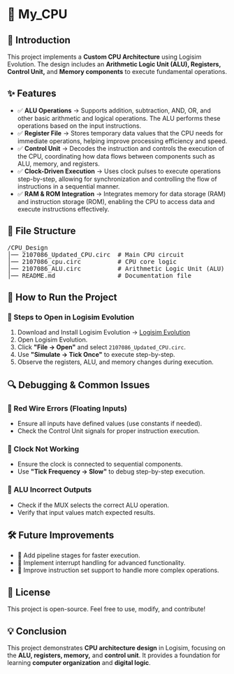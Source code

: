 <h1>🚀 My_CPU</h1>

<h2>📖 Introduction</h2>
<p>This project implements a <strong>Custom CPU Architecture</strong> using Logisim Evolution. The design includes an <strong>Arithmetic Logic Unit (ALU), Registers, Control Unit,</strong> and <strong>Memory components</strong> to execute fundamental operations.</p>

<h2>✨ Features</h2>
<ul>
  <li>✅ <strong>ALU Operations</strong> → Supports addition, subtraction, AND, OR, and other basic arithmetic and logical operations. The ALU performs these operations based on the input instructions.</li>
  <li>✅ <strong>Register File</strong> → Stores temporary data values that the CPU needs for immediate operations, helping improve processing efficiency and speed.</li>
  <li>✅ <strong>Control Unit</strong> → Decodes the instruction and controls the execution of the CPU, coordinating how data flows between components such as ALU, memory, and registers.</li>
  <li>✅ <strong>Clock-Driven Execution</strong> → Uses clock pulses to execute operations step-by-step, allowing for synchronization and controlling the flow of instructions in a sequential manner.</li>
  <li>✅ <strong>RAM & ROM Integration</strong> → Integrates memory for data storage (RAM) and instruction storage (ROM), enabling the CPU to access data and execute instructions effectively.</li>
</ul>

<h2>📂 File Structure</h2>

<pre>
/CPU_Design
│── 2107086_Updated_CPU.circ  # Main CPU circuit
│── 2107086_cpu.circ          # CPU core logic
│── 2107086_ALU.circ          # Arithmetic Logic Unit (ALU)
│── README.md                 # Documentation file
</pre>

<h2>🚀 How to Run the Project</h2>

<h3>🔹 Steps to Open in Logisim Evolution</h3>
<ol>
  <li>Download and Install Logisim Evolution → <a href="https://logisim-evolution.org" target="_blank">Logisim Evolution</a></li>
  <li>Open Logisim Evolution.</li>
  <li>Click <strong>"File → Open"</strong> and select <code>2107086_Updated_CPU.circ</code>.</li>
  <li>Use <strong>"Simulate → Tick Once"</strong> to execute step-by-step.</li>
  <li>Observe the registers, ALU, and memory changes during execution.</li>
</ol>

<h2>🔍 Debugging & Common Issues</h2>

<h3>🔹 Red Wire Errors (Floating Inputs)</h3>
<ul>
  <li>Ensure all inputs have defined values (use constants if needed).</li>
  <li>Check the Control Unit signals for proper instruction execution.</li>
</ul>

<h3>🔹 Clock Not Working</h3>
<ul>
  <li>Ensure the clock is connected to sequential components.</li>
  <li>Use <strong>"Tick Frequency → Slow"</strong> to debug step-by-step execution.</li>
</ul>

<h3>🔹 ALU Incorrect Outputs</h3>
<ul>
  <li>Check if the MUX selects the correct ALU operation.</li>
  <li>Verify that input values match expected results.</li>
</ul>

<h2>🛠 Future Improvements</h2>
<ul>
  <li>🚀 Add pipeline stages for faster execution.</li>
  <li>🚀 Implement interrupt handling for advanced functionality.</li>
  <li>🚀 Improve instruction set support to handle more complex operations.</li>
</ul>

<h2>📜 License</h2>
<p>This project is open-source. Feel free to use, modify, and contribute!</p>

<h2>💡 Conclusion</h2>
<p>This project demonstrates <strong>CPU architecture design</strong> in Logisim, focusing on the <strong>ALU, registers, memory,</strong> and <strong>control unit</strong>. It provides a foundation for learning <strong>computer organization</strong> and <strong>digital logic</strong>.</p>
